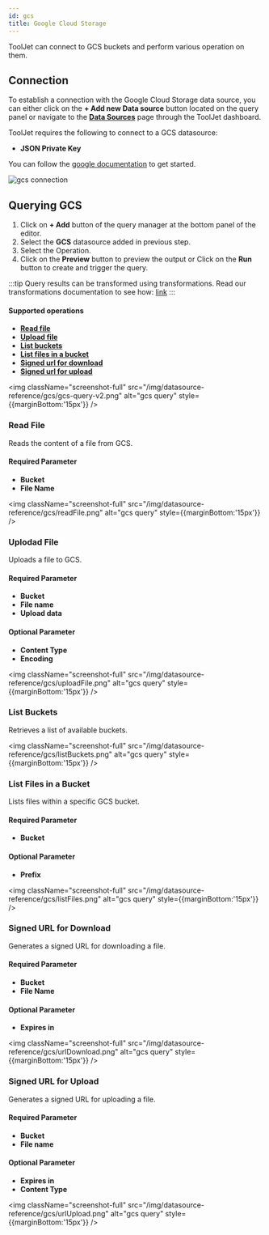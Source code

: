 ```yaml
---
id: gcs
title: Google Cloud Storage
---
```


ToolJet can connect to GCS buckets and perform various operation on them.

<div>

## Connection

To establish a connection with the Google Cloud Storage data source, you can either click on the **+ Add new Data source** button located on the query panel or navigate to the **[Data Sources](/docs/data-sources/overview)** page through the ToolJet dashboard.

ToolJet requires the following to connect to a GCS datasource:
- **JSON Private Key** 

You can follow the [google documentation](https://cloud.google.com/docs/authentication/getting-started) to get started.

<img className="screenshot-full" src="/img/datasource-reference/gcs/gcs-connect-v2.png"  alt="gcs connection" />

</div>

<div>

## Querying GCS

1. Click on **+ Add** button of the query manager at the bottom panel of the editor.
2. Select the **GCS** datasource added in previous step.
3. Select the Operation.
4. Click on the **Preview** button to preview the output or Click on the **Run** button to create and trigger the query.

:::tip
Query results can be transformed using transformations. Read our transformations documentation to see how: [link](/docs/tutorial/transformations)
:::

#### Supported operations

- **[Read file](#read-file)**
- **[Upload file](#uplodad-file)**
- **[List buckets](#list-buckets)**
- **[List files in a bucket](#list-files-in-a-bucket)**
- **[Signed url for download](#signed-url-for-download)**
- **[Signed url for upload](#signed-url-for-upload)**

<img className="screenshot-full" src="/img/datasource-reference/gcs/gcs-query-v2.png" alt="gcs query" style={{marginBottom:'15px'}} />

### Read File

Reads the content of a file from GCS.

#### Required Parameter
- **Bucket**
- **File Name**

<img className="screenshot-full" src="/img/datasource-reference/gcs/readFile.png" alt="gcs query" style={{marginBottom:'15px'}} />

### Uplodad File

Uploads a file to GCS.

#### Required Parameter
- **Bucket**
- **File name**
- **Upload data**

#### Optional Parameter
- **Content Type**
- **Encoding**

<img className="screenshot-full" src="/img/datasource-reference/gcs/uploadFile.png" alt="gcs query" style={{marginBottom:'15px'}} />

### List Buckets

Retrieves a list of available buckets.

<img className="screenshot-full" src="/img/datasource-reference/gcs/listBuckets.png" alt="gcs query" style={{marginBottom:'15px'}} />

### List Files in a Bucket

Lists files within a specific GCS bucket.

#### Required Parameter
- **Bucket**

#### Optional Parameter
- **Prefix**

<img className="screenshot-full" src="/img/datasource-reference/gcs/listFiles.png" alt="gcs query" style={{marginBottom:'15px'}} />

### Signed URL for Download

Generates a signed URL for downloading a file.

#### Required Parameter
- **Bucket**
- **File Name**

#### Optional Parameter
- **Expires in**

<img className="screenshot-full" src="/img/datasource-reference/gcs/urlDownload.png" alt="gcs query" style={{marginBottom:'15px'}} />

### Signed URL for Upload

Generates a signed URL for uploading a file.

#### Required Parameter
- **Bucket**
- **File name**

#### Optional Parameter
- **Expires in**
- **Content Type**

<img className="screenshot-full" src="/img/datasource-reference/gcs/urlUpload.png" alt="gcs query" style={{marginBottom:'15px'}} />

</div>
